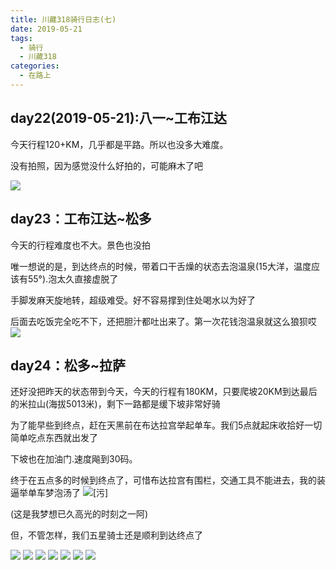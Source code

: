 ```yaml
---
title: 川藏318骑行日志(七)
date: 2019-05-21
tags:
  - 骑行
  - 川藏318
categories:
  - 在路上
---
```


## day22(2019-05-21):八一~工布江达

今天行程120+KM，几乎都是平路。所以也没多大难度。

没有拍照，因为感觉没什么好拍的，可能麻木了吧

![](http://fublog.oss-cn-shenzhen.aliyuncs.com/20190531-7e64cc4d4ce945cd9c9588bd9383e396.png)  

## day23：工布江达~松多

今天的行程难度也不大。景色也没拍

唯一想说的是，到达终点的时候，带着口干舌燥的状态去泡温泉(15大洋，温度应该有55°).泡太久直接虚脱了

手脚发麻天旋地转，超级难受。好不容易撑到住处喝水以为好了

后面去吃饭完全吃不下，还把胆汁都吐出来了。第一次花钱泡温泉就这么狼狈哎
![](http://fublog.oss-cn-shenzhen.aliyuncs.com/20190531-562a002274ac4bcc9838f736bcdaeefe.png)

## day24：松多~拉萨

还好没把昨天的状态带到今天，今天的行程有180KM，只要爬坡20KM到达最后的米拉山(海拔5013米)，剩下一路都是缓下坡非常好骑

为了能早些到终点，赶在天黑前在布达拉宫举起单车。我们5点就起床收拾好一切简单吃点东西就出发了

下坡也在加油门.速度飚到30码。

终于在五点多的时候到终点了，可惜布达拉宫有围栏，交通工具不能进去，我的装逼举单车梦泡汤了
![[污]](http://img.t.sinajs.cn/t4/appstyle/expression/ext/normal/3c/pcmoren_wu_org.png)

(这是我梦想已久高光的时刻之一阿)

但，不管怎样，我们五星骑士还是顺利到达终点了

![](http://fublog.oss-cn-shenzhen.aliyuncs.com/20190531-19b7177fcc894ddf999150481338ab7e.png)
![](http://fublog.oss-cn-shenzhen.aliyuncs.com/20190531-9d5027c5720249a0af941841ee361f08.jpg)
![](http://fublog.oss-cn-shenzhen.aliyuncs.com/20190531-3f4b29ae433e4a6787ea989992247623.jpg)
![](http://fublog.oss-cn-shenzhen.aliyuncs.com/20190531-85a186b7f8a44007b3fa5ff4db130744.jpg)
![](http://fublog.oss-cn-shenzhen.aliyuncs.com/20190531-4b947c40f173417897d60d807859ce02.jpg)
![](http://fublog.oss-cn-shenzhen.aliyuncs.com/20190531-765e6670d915405c8bde885c20cc8133.jpg)
![](http://fublog.oss-cn-shenzhen.aliyuncs.com/20190531-5560a58c6f654ba1a99b78fe03ef0d55.jpg)
